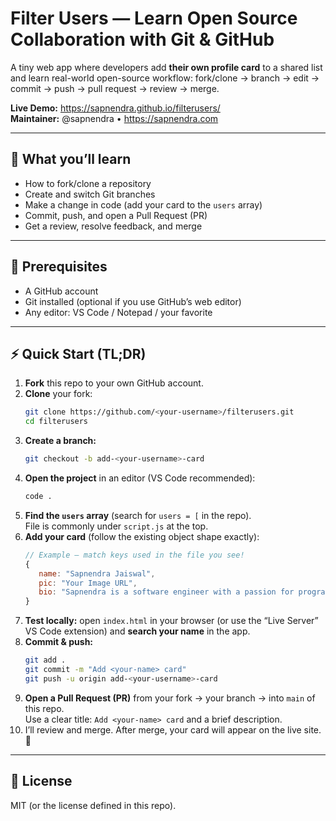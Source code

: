 # Filter Users — Learn Open Source Collaboration with Git & GitHub

A tiny web app where developers add **their own profile card** to a shared list and learn real-world open-source workflow: fork/clone → branch → edit → commit → push → pull request → review → merge.

**Live Demo:** https://sapnendra.github.io/filterusers/  
**Maintainer:** @sapnendra • https://sapnendra.com

---

## 🎯 What you’ll learn

- How to fork/clone a repository
- Create and switch Git branches
- Make a change in code (add your card to the `users` array)
- Commit, push, and open a Pull Request (PR)
- Get a review, resolve feedback, and merge

---

## 🧰 Prerequisites

- A GitHub account
- Git installed (optional if you use GitHub’s web editor)
- Any editor: VS Code / Notepad / your favorite

---

## ⚡ Quick Start (TL;DR)

1. **Fork** this repo to your own GitHub account.
2. **Clone** your fork:
   ```bash
   git clone https://github.com/<your-username>/filterusers.git
   cd filterusers
   ```
3. **Create a branch:**
   ```bash
   git checkout -b add-<your-username>-card
   ```
4. **Open the project** in an editor (VS Code recommended):
   ```bash
   code .
   ```
5. **Find the `users` array** (search for `users = [` in the repo).  
   File is commonly under `script.js` at the top.
6. **Add your card** (follow the existing object shape exactly):
   ```js
   // Example — match keys used in the file you see!
   {
      name: "Sapnendra Jaiswal",
      pic: "Your Image URL",
      bio: "Sapnendra is a software engineer with a passion for programming and design."
   }
   ```
7. **Test locally:** open `index.html` in your browser (or use the “Live Server” VS Code extension) and **search your name** in the app.
8. **Commit & push:**
   ```bash
   git add .
   git commit -m "Add <your-name> card"
   git push -u origin add-<your-username>-card
   ```
9. **Open a Pull Request (PR)** from your fork → your branch → into `main` of this repo.  
   Use a clear title: `Add <your-name> card` and a brief description.
10. I’ll review and merge. After merge, your card will appear on the live site. 🎉

---

## 📜 License

MIT (or the license defined in this repo).
